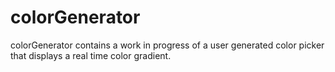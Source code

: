# colorGenerator
colorGenerator contains a work in progress of a user generated color picker that displays a real time color gradient. 
